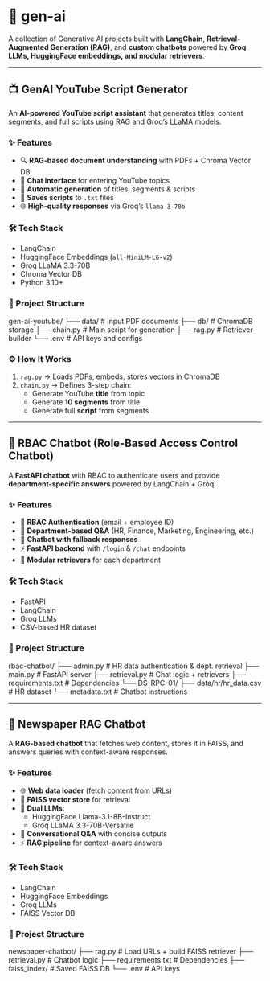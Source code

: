 # 🚀 gen-ai

A collection of Generative AI projects built with **LangChain**, **Retrieval-Augmented Generation (RAG)**, and **custom chatbots** powered by **Groq LLMs, HuggingFace embeddings, and modular retrievers**.

---

## 📺 GenAI YouTube Script Generator

An **AI-powered YouTube script assistant** that generates titles, content segments, and full scripts using RAG and Groq’s LLaMA models.

### ✨ Features
- 🔍 **RAG-based document understanding** with PDFs + Chroma Vector DB  
- 🤖 **Chat interface** for entering YouTube topics  
- 🧠 **Automatic generation** of titles, segments & scripts  
- 💾 **Saves scripts** to `.txt` files  
- 🌐 **High-quality responses** via Groq’s `llama-3-70b`  

### 🛠 Tech Stack
- LangChain  
- HuggingFace Embeddings (`all-MiniLM-L6-v2`)  
- Groq LLaMA 3.3-70B  
- Chroma Vector DB  
- Python 3.10+  

### 📂 Project Structure
gen-ai-youtube/
├── data/ # Input PDF documents
├── db/ # ChromaDB storage
├── chain.py # Main script for generation
├── rag.py # Retriever builder
└── .env # API keys and configs





### ⚙️ How It Works
1. `rag.py` → Loads PDFs, embeds, stores vectors in ChromaDB  
2. `chain.py` → Defines 3-step chain:  
   - Generate YouTube **title** from topic  
   - Generate **10 segments** from title  
   - Generate full **script** from segments  

---

## 🔐 RBAC Chatbot (Role-Based Access Control Chatbot)

A **FastAPI chatbot** with RBAC to authenticate users and provide **department-specific answers** powered by LangChain + Groq.

### ✨ Features
- 🔑 **RBAC Authentication** (email + employee ID)  
- 🏢 **Department-based Q&A** (HR, Finance, Marketing, Engineering, etc.)  
- 💬 **Chatbot with fallback responses**  
- ⚡ **FastAPI backend** with `/login` & `/chat` endpoints  
- 🧩 **Modular retrievers** for each department  

### 🛠 Tech Stack
- FastAPI  
- LangChain  
- Groq LLMs  
- CSV-based HR dataset  

### 📂 Project Structure
rbac-chatbot/
├── admin.py # HR data authentication & dept. retrieval
├── main.py # FastAPI server
├── retrieval.py # Chat logic + retrievers
├── requirements.txt # Dependencies
└── DS-RPC-01/
├── data/hr/hr_data.csv # HR dataset
└── metadata.txt # Chatbot instructions





---

## 📰 Newspaper RAG Chatbot

A **RAG-based chatbot** that fetches web content, stores it in FAISS, and answers queries with context-aware responses.

### ✨ Features
- 🌐 **Web data loader** (fetch content from URLs)  
- 🔎 **FAISS vector store** for retrieval  
- 🧠 **Dual LLMs**:  
  - HuggingFace Llama-3.1-8B-Instruct  
  - Groq LLaMA 3.3-70B-Versatile  
- 💬 **Conversational Q&A** with concise outputs  
- ⚡ **RAG pipeline** for context-aware answers  

### 🛠 Tech Stack
- LangChain  
- HuggingFace Embeddings  
- Groq LLMs  
- FAISS Vector DB  

### 📂 Project Structure
newspaper-chatbot/
├── rag.py # Load URLs + build FAISS retriever
├── retrieval.py # Chatbot logic
├── requirements.txt # Dependencies
├── faiss_index/ # Saved FAISS DB
└── .env # API keys
